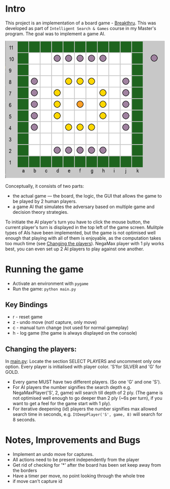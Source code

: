 # Intro
This project is an implementation of a board game - [Breakthru](https://en.wikipedia.org/wiki/Breakthru_(board_game)). This was developed as part of `Intelligent Search & Games` course in my Master's program. The goal was to implement a game AI. 

![Breakthru board](images/board.png)

Conceptually, it consists of two parts:
- the actual game — the board, the logic, the GUI that allows the game to be played by 2 human players.
- a game AI that simulates the adversary based on multiple game and decision theory strategies.

To initiate the AI player's turn you have to click the mouse button, the current player's turn is displayed in the top left of the game screen. Mulitple types of AIs have been implemented, but the game is not optimised well enough that playing with all of them is enjoyable, as the computation takes too much time (see [Changing the players](#changing-the-players)). NegaMax player with 1 ply works best, you can even set up 2 AI players to play against one another. 

# Running the game
- Activate an environment with `pygame`
- Run the game: `python main.py`

## Key Bindings
- r - reset game
- z - undo move (not! capture, only move)
- c - manual turn change (not used for normal gameplay)
- h - log game (the game is always displayed on the console)

## Changing the players:
In [main.py](main.py):
Locate the section SELECT PLAYERS and uncomment only one option. Every player is initialised with player color. 'S'for SILVER and 'G' for GOLD. 
- Every game MUST have two different players. (So one 'G' and one 'S').
- For AI players the number signifies the search depth e.g. NegaMaxPlayer('S', 2, game) will search till depth of 2 ply. (The game is not optimised well enough to go deeper than 2 ply (~6s per turn), if you want to get a feel for the game start with 1 ply).
- For iterative deepening (id) players the number signifies max allowed search time in seconds, e.g. `ItDeepPlayer('S', game, 8)` will search for 8 seconds.

# Notes, Improvements and Bugs
- Implement an undo move for captures. 
- All actions need to be present independently from the player
- Get rid of checking for '*' after the board has been set keep away from the borders
- Have a timer per move, no point looking through the whole tree
- if move can't capture id
